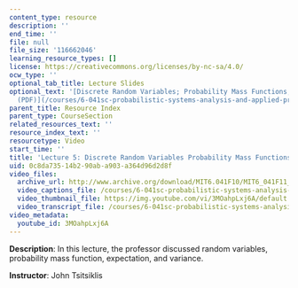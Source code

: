 ```yaml
---
content_type: resource
description: ''
end_time: ''
file: null
file_size: '116662046'
learning_resource_types: []
license: https://creativecommons.org/licenses/by-nc-sa/4.0/
ocw_type: ''
optional_tab_title: Lecture Slides
optional_text: '[Discrete Random Variables; Probability Mass Functions; Expectations
  (PDF)](/courses/6-041sc-probabilistic-systems-analysis-and-applied-probability-fall-2013/resources/mit6_041scf13_l05)'
parent_title: Resource Index
parent_type: CourseSection
related_resources_text: ''
resource_index_text: ''
resourcetype: Video
start_time: ''
title: 'Lecture 5: Discrete Random Variables Probability Mass Functions Expectations'
uid: 0c8da735-14b2-90ab-a903-a364d96d2d8f
video_files:
  archive_url: http://www.archive.org/download/MIT6.041F10/MIT6_041F11_lec05_300k.mp4
  video_captions_file: /courses/6-041sc-probabilistic-systems-analysis-and-applied-probability-fall-2013/3MOahpLxj6A_captions.webvtt
  video_thumbnail_file: https://img.youtube.com/vi/3MOahpLxj6A/default.jpg
  video_transcript_file: /courses/6-041sc-probabilistic-systems-analysis-and-applied-probability-fall-2013/3MOahpLxj6A_transcript.pdf
video_metadata:
  youtube_id: 3MOahpLxj6A
---
```


**Description**: In this lecture, the professor discussed random variables, probability mass function, expectation, and variance.

**Instructor**: John Tsitsiklis

